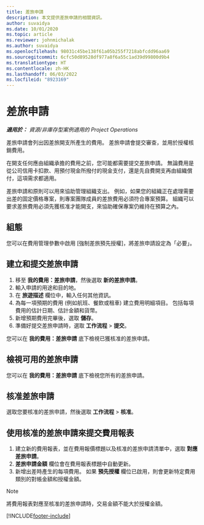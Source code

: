 ```yaml
---
title: 差旅申請
description: 本文提供差旅申請的相關資訊。
author: suvaidya
ms.date: 10/01/2020
ms.topic: article
ms.reviewer: johnmichalak
ms.author: suvaidya
ms.openlocfilehash: 98031c45be138f61a05b255f7218abfcdd96aa69
ms.sourcegitcommit: 6cfc50d89528df977a8f6a55c1ad39d99800d9b4
ms.translationtype: HT
ms.contentlocale: zh-HK
ms.lasthandoff: 06/03/2022
ms.locfileid: "8923169"
---
```

# <a name="travel-requisitions"></a>差旅申請

_**適用於：** 資源/非庫存型案例適用的 Project Operations_

差旅申請會列出因差旅開支所產生的費用。 差旅申請會提交審查，並用於授權核銷費用。

在開支任何應由組織承擔的費用之前，您可能都需要提交差旅申請。 無論費用是從公司信用卡扣款、用預付現金所撥付的現金支付，還是先自費開支再由組織償付，這項需求都適用。

差旅申請和原則可以用來協助管理組織支出。 例如，如果您的組織正在處理需要出差的固定價格專案，則專案團隊成員的差旅費用必須符合專案預算。 組織可以要求差旅費用必須先獲核准才能開支，來協助確保專案仍維持在預算之內。

## <a name="configuration"></a>組態 

您可以在費用管理參數中啟用 [強制差旅預先授權]，將差旅申請設定為「必要」。 

## <a name="create-and-submit-a-travel-requisition"></a>建立和提交差旅申請

1. 移至 **我的費用：差旅申請**，然後選取 **新的差旅申請**。
2. 輸入申請的用途和目的地。
3. 在 **旅遊描述** 欄位中，輸入任何其他資訊。 
4. 為每一項預期的費用 (例如航班、餐飲或租車) 建立費用明細項目。 包括每項費用的估計日期、估計金額和貨幣。 
5. 新增預期費用完畢後，選取 **儲存**。
6. 準備好提交差旅申請時，選取 **工作流程** > **提交**。

您可以在 **我的費用：差旅申請** 底下檢視已獲核准的差旅申請。 

## <a name="view-available-travel-requisitions"></a>檢視可用的差旅申請

您可以在 **我的費用：差旅申請** 底下檢視您所有的差旅申請。

## <a name="approve-travel-requisitions"></a>核准差旅申請

選取您要核准的差旅申請，然後選取 **工作流程** > **核准**。  

## <a name="submit-an-expense-report-using-your-approved-travel-requisition"></a>使用核准的差旅申請來提交費用報表

1. 建立新的費用報表，並在費用報價標題以及核准的差旅申請清單中，選取 **對應差旅申請**。
2. **差旅申請金額** 欄位會在費用報表標題中自動更新。
3. 新增出差時產生的每項費用。 如果 **預先授權** 欄位已啟用，則會更新特定費用類別的對帳金額和授權金額。

> [!NOTE]
> 將費用報表對應至核准的差旅申請時，交易金額不能大於授權金額。 


[!INCLUDE[footer-include](../includes/footer-banner.md)]